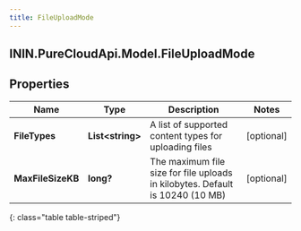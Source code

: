 ```yaml
---
title: FileUploadMode
---
```

## ININ.PureCloudApi.Model.FileUploadMode

## Properties

|Name | Type | Description | Notes|
|------------ | ------------- | ------------- | -------------|
| **FileTypes** | **List&lt;string&gt;** | A list of supported content types for uploading files | [optional] |
| **MaxFileSizeKB** | **long?** | The maximum file size for file uploads in kilobytes. Default is 10240 (10 MB) | [optional] |
{: class="table table-striped"}


